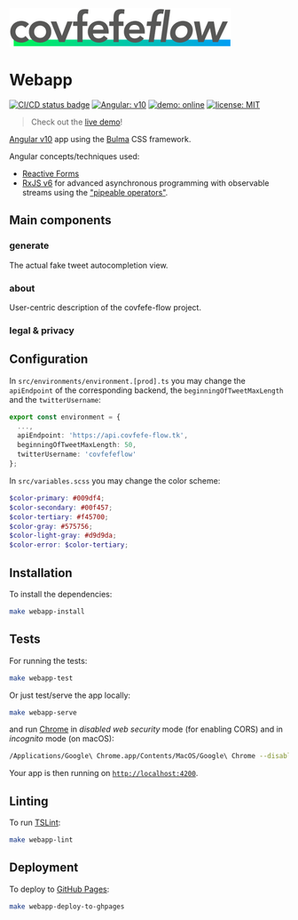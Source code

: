 <img src="../design/logo/covfefe-flow-logo.png" alt="covfefe-flow logo" style="max-width:100%;" width="400px" height="70px">

# Webapp

[![CI/CD status badge](https://github.com/FranzDiebold/covfefe-flow/workflows/CI/CD/badge.svg)](https://github.com/FranzDiebold/covfefe-flow/actions?query=workflow%3ACI%2FCD)
[![Angular: v10](https://img.shields.io/badge/Angular-v10-DD0031.svg)](package.json)
<a href="https://www.covfefe-flow.tk" target="_blank"><img src="https://img.shields.io/badge/demo-online-009df4.svg" alt="demo: online"></a>
[![license: MIT](https://img.shields.io/badge/license-MIT-brightgreen.svg)](../LICENSE)

> Check out the [live demo](https://www.covfefe-flow.tk)!

[Angular v10](https://github.com/angular/angular) app using the [Bulma](https://github.com/jgthms/bulma) CSS framework.

Angular concepts/techniques used:

- [Reactive Forms](https://angular.io/guide/reactive-forms)
- [RxJS v6](https://github.com/ReactiveX/rxjs) for advanced asynchronous programming with observable streams using the ["pipeable operators"](https://github.com/ReactiveX/rxjs/blob/master/docs_app/content/guide/v6/pipeable-operators.md).

## Main components

### generate

The actual fake tweet autocompletion view.

### about

User-centric description of the covfefe-flow project.

### legal & privacy

## Configuration

In `src/environments/environment.[prod].ts` you may change the `apiEndpoint` of the corresponding backend, the `beginningOfTweetMaxLength` and the `twitterUsername`:

```typescript
export const environment = {
  ...,
  apiEndpoint: 'https://api.covfefe-flow.tk',
  beginningOfTweetMaxLength: 50,
  twitterUsername: 'covfefeflow'
};
```

In `src/variables.scss` you may change the color scheme:

```scss
$color-primary: #009df4;
$color-secondary: #00f457;
$color-tertiary: #f45700;
$color-gray: #575756;
$color-light-gray: #d9d9da;
$color-error: $color-tertiary;
```

## Installation

To install the dependencies:

```bash
make webapp-install
```

## Tests

For running the tests:

```bash
make webapp-test
```

Or just test/serve the app locally:

```bash
make webapp-serve
```

and run [Chrome](https://www.google.com/chrome/) in *disabled web security* mode (for enabling CORS) and in *incognito* mode (on macOS):

```bash
/Applications/Google\ Chrome.app/Contents/MacOS/Google\ Chrome --disable-web-security --user-data-dir=/tmp/user_data_dir/ -incognito
```

Your app is then running on [`http://localhost:4200`](http://localhost:4200).

## Linting

To run [TSLint](https://github.com/palantir/tslint):

```bash
make webapp-lint
```

## Deployment

To deploy to [GitHub Pages](https://pages.github.com/):

```bash
make webapp-deploy-to-ghpages
```
